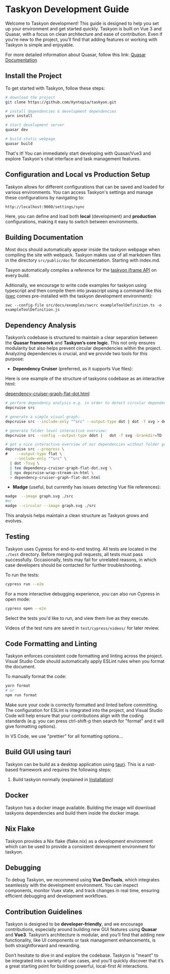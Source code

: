 # Taskyon Development Guide

Welcome to Taskyon development! This guide is designed to help you set up your environment and get started quickly. Taskyon is built on Vue 3 and Quasar, with a focus on clean architecture and ease of contribution. Even if you're new to the project, you'll find that adding features or working with Taskyon is simple and enjoyable.

For more detailed information about Quasar, follow this link: [Quasar Documentation](https://quasar.dev/)

## Install the Project

To get started with Taskyon, follow these steps:

```bash
# download the project
git clone https://github.com/Xyntopia/taskyon.git

# install dependencies & development dependencies
yarn install

# start development server
quasar dev

# build static webpage
quasar build
```

That's it! You can immediately start developing with Quasar/Vue3 and explore Taskyon's chat interface and task management features.

## Configuration and Local vs Production Setup

Taskyon allows for different configurations that can be saved and loaded for various environments. You can access Taskyon's settings and manage these configurations by navigating to:

```
http://localhost:9000/settings/sync
```

Here, you can define and load both **local** (development) and **production** configurations, making it easy to switch between environments.

## Building Documentation

Most docs should automatically appear inside the taskyon webpage when compiling the site with webpack. Taskyon
makes use of all markdown files in the directory `src/public/doc` for documentation. Starting with index.md.

Tasyon automatically compiles a reference for the [taskyon iframe API](https://rest.wiki/https://taskyon.space/docs/openapi-docs.yml) on every build.

Aditionally, we encourage to write code examples for taskyon using typescript
and then compile them into javascript using a command like this ([swc](https://swc.rs/) comes pre-installed with the
taskyon development environment):

```
swc --config-file src/docs/examples/swcrc exampleToolDefinition.ts -o exampleToolDefinition.js
```

## Dependency Analysis

Taskyon’s codebase is structured to maintain a clear separation between the **Quasar framework** and **Taskyon’s core logic**. This not only ensures modularity but also helps prevent circular dependencies within the project. Analyzing dependencies is crucial, and we provide two tools for this purpose:

- **Dependency Cruiser** (preferred, as it supports Vue files):

Here is one example of the structure of taskyons codebase as an interactive html:

[dependency-cruiser-graph-flat-dot.html](/docs/draft/dependency-cruiser-graph-flat-dot.html)

```bash
# perform dependency analysis e.g. in order to detect circular dependencies:
depcruise src

# generate a simple visual graph:
depcruise src --include-only "^src" --output-type dot | dot -T svg > dependency-graph.svg

# generate folder level interactive overview:
depcruise src --config --output-type ddot |   dot -T svg -Grankdir=TD |   tee dependency-cruiser-dir-graph.svg | depcruise-wrap-stream-in-html > dependency-cruiser-dir-graph.html

# get a nice interactive overview of our dependencies without folder groups
depcruise src --progress \
#    --output-type flat \
    --include-only "^src" \
  | dot -Tsvg \
  | tee dependency-cruiser-graph-flat-dot.svg \
  | npx depcruise-wrap-stream-in-html \
  > dependency-cruiser-graph-flat-dot.html
```

- **Madge** (useful, but currently has issues detecting Vue file references):

```bash
madge  --image graph.svg ./src
#or
madge --circular --image graph.svg ./src
```

This analysis helps maintain a clean structure as Taskyon grows and evolves.

## Testing

Taskyon uses Cypress for end-to-end testing. All tests are located in the `./test` directory. Before merging pull requests, all tests must pass successfully. Occasionally, tests may fail for unrelated reasons, in which case developers should be contacted for further troubleshooting.

To run the tests:

```bash
cypress run --e2e
```

For a more interactive debugging experience, you can also run Cypress in open mode:

```bash
cypress open --e2e
```

Select the tests you'd like to run, and view them live as they execute.

Videos of the test runs are saved in `test/cypress/videos/` for later review.

## Code Formatting and Linting

Taskyon enforces consistent code formatting and linting across the project. Visual Studio Code should automatically apply ESLint rules when you format the document.

To manually format the code:

```bash
yarn format
# or
npm run format
```

Make sure your code is correctly formatted and linted before committing. The configuration for ESLint is integrated into the project, and Visual Studio Code will help ensure that your contributions align with the coding standards (e.g. you can press
ctrl-shift-p then search for "format" and it will give formatting options).

In VS Code, we use "prettier" for all formatting options...

## Build GUI using tauri

Taskyon can be build as a desktop application using [tauri](https://tauri.app/). This is a rust-based
framework and requires the following steps:

1. Build taskyon normally (explained in [Installation](#install-the-project))

## Docker

Taskyon has a docker image available. Building the image will download taskyons dependencies and build them inside the docker image.

## Nix Flake

Taskyon provides a Nix flake (flake.nix) as a development environment which can be used to provide a consistent deveopment environment for taskyon.

## Debugging

To debug Taskyon, we recommend using **Vue DevTools**, which integrates seamlessly with the development environment. You can inspect components, monitor Vuex state, and track changes in real time, ensuring efficient debugging and development workflows.

## Contribution Guidelines

Taskyon is designed to be **developer-friendly**, and we encourage contributions, especially around building new GUI features using **Quasar** and **Vue3**. Taskyon’s architecture is modular, and you’ll find that adding new functionality, like UI components or task management enhancements, is both straightforward and rewarding.

Don’t hesitate to dive in and explore the codebase. Taskyon is "meant" to be integrated into a variety of use cases, and you'll quickly discover that it’s a great starting point for building powerful, local-first AI interactions.
